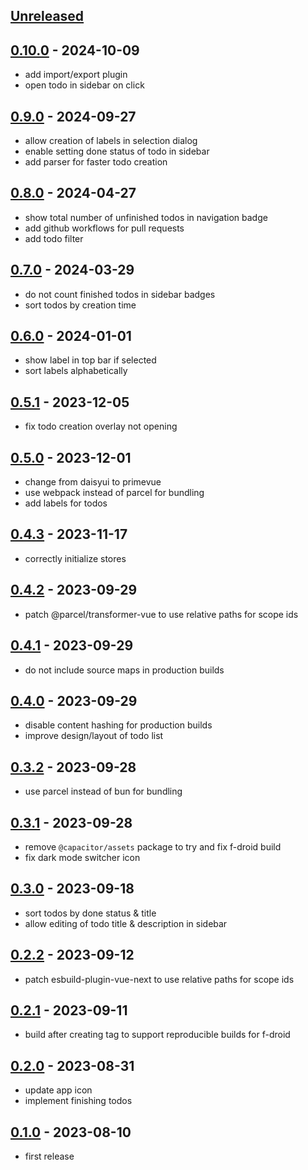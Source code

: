 ## [Unreleased]

## [0.10.0] - 2024-10-09

- add import/export plugin
- open todo in sidebar on click

## [0.9.0] - 2024-09-27

- allow creation of labels in selection dialog
- enable setting done status of todo in sidebar
- add parser for faster todo creation

## [0.8.0] - 2024-04-27

- show total number of unfinished todos in navigation badge
- add github workflows for pull requests
- add todo filter

## [0.7.0] - 2024-03-29

- do not count finished todos in sidebar badges
- sort todos by creation time

## [0.6.0] - 2024-01-01

- show label in top bar if selected
- sort labels alphabetically

## [0.5.1] - 2023-12-05

- fix todo creation overlay not opening

## [0.5.0] - 2023-12-01

- change from daisyui to primevue
- use webpack instead of parcel for bundling
- add labels for todos

## [0.4.3] - 2023-11-17

- correctly initialize stores

## [0.4.2] - 2023-09-29

- patch @parcel/transformer-vue to use relative paths for scope ids

## [0.4.1] - 2023-09-29

- do not include source maps in production builds

## [0.4.0] - 2023-09-29

- disable content hashing for production builds
- improve design/layout of todo list

## [0.3.2] - 2023-09-28

- use parcel instead of bun for bundling

## [0.3.1] - 2023-09-28

- remove `@capacitor/assets` package to try and fix f-droid build
- fix dark mode switcher icon

## [0.3.0] - 2023-09-18

- sort todos by done status & title
- allow editing of todo title & description in sidebar

## [0.2.2] - 2023-09-12

- patch esbuild-plugin-vue-next to use relative paths for scope ids

## [0.2.1] - 2023-09-11

- build after creating tag to support reproducible builds for f-droid

## [0.2.0] - 2023-08-31

- update app icon
- implement finishing todos

## [0.1.0] - 2023-08-10

- first release

[Unreleased]: https://github.com/powerpaul17/yatoo/compare/v0.10.0...HEAD

[0.10.0]: https://github.com/powerpaul17/yatoo/compare/v0.9.0...v0.10.0

[0.9.0]: https://github.com/powerpaul17/yatoo/compare/v0.8.0...v0.9.0

[0.8.0]: https://github.com/powerpaul17/yatoo/compare/v0.7.0...v0.8.0

[0.7.0]: https://github.com/powerpaul17/yatoo/compare/v0.6.0...v0.7.0

[0.6.0]: https://github.com/powerpaul17/yatoo/compare/v0.5.1...v0.6.0

[0.5.1]: https://github.com/powerpaul17/yatoo/compare/v0.5.0...v0.5.1

[0.5.0]: https://github.com/powerpaul17/yatoo/compare/v0.4.3...v0.5.0

[0.4.3]: https://github.com/powerpaul17/yatoo/compare/v0.4.2...v0.4.3

[0.4.2]: https://github.com/powerpaul17/yatoo/compare/v0.4.1...v0.4.2

[0.4.1]: https://github.com/powerpaul17/yatoo/compare/v0.4.0...v0.4.1

[0.4.0]: https://github.com/powerpaul17/yatoo/compare/v0.3.2...v0.4.0

[0.3.2]: https://github.com/powerpaul17/yatoo/compare/v0.3.1...v0.3.2

[0.3.1]: https://github.com/powerpaul17/yatoo/compare/v0.3.0...v0.3.1

[0.3.0]: https://github.com/powerpaul17/yatoo/compare/v0.2.2...v0.3.0

[0.2.2]: https://github.com/powerpaul17/yatoo/compare/v0.2.1...v0.2.2

[0.2.1]: https://github.com/powerpaul17/yatoo/compare/v0.2.0...v0.2.1

[0.2.0]: https://github.com/powerpaul17/yatoo/compare/v0.1.0...v0.2.0

[0.1.0]: https://github.com/powerpaul17/yatoo/releases/tag/v0.1.0
